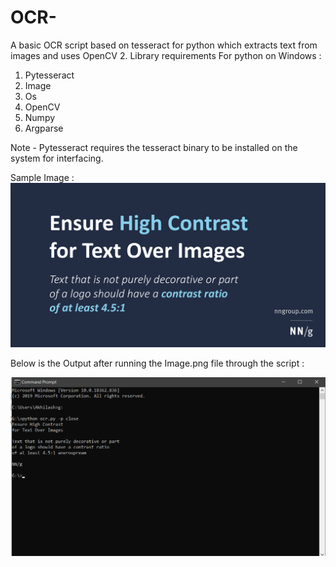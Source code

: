 # OCR-
A basic OCR script based on tesseract for python which extracts text from images and uses OpenCV 2.
Library requirements For python on Windows :

1. Pytesseract 
2. Image
3. Os
4. OpenCV
5. Numpy
6. Argparse

Note - Pytesseract requires the tesseract binary to be installed on the system for interfacing.

Sample Image :
![Input](https://raw.githubusercontent.com/Akhilesh64/OCR-/master/Image.png)

Below is the Output after running the Image.png file through the script :

![Output](https://raw.githubusercontent.com/Akhilesh64/OCR-/master/Text_Output.png)


